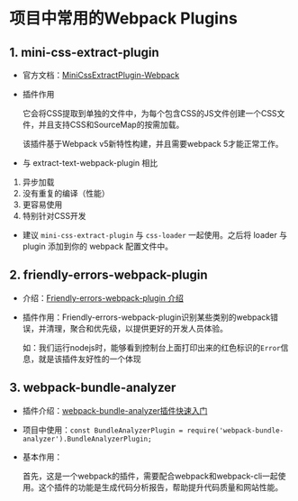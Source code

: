 # 项目中常用的Webpack Plugins

## 1. mini-css-extract-plugin

- 官方文档：[MiniCssExtractPlugin-Webpack](https://webpack.docschina.org/plugins/mini-css-extract-plugin/)
- 插件作用

  它会将CSS提取到单独的文件中，为每个包含CSS的JS文件创建一个CSS文件，并且支持CSS和SourceMap的按需加载。
  
  该插件基于Webpack v5新特性构建，并且需要webpack 5才能正常工作。
- 与 extract-text-webpack-plugin 相比

1. 异步加载
2. 没有重复的编译（性能）
3. 更容易使用
4. 特别针对CSS开发

- 建议 `mini-css-extract-plugin` 与 `css-loader` 一起使用。之后将 loader 与 plugin 添加到你的 webpack 配置文件中。

## 2. friendly-errors-webpack-plugin

- 介绍：[Friendly-errors-webpack-plugin 介绍](https://www.cnblogs.com/angelasp/p/10622283.html)
- 插件作用：Friendly-errors-webpack-plugin识别某些类别的webpack错误，并清理，聚合和优先级，以提供更好的开发人员体验。

  如：我们运行nodejs时，能够看到控制台上面打印出来的红色标识的`Error`信息，就是该插件友好性的一个体现

## 3. webpack-bundle-analyzer

- 插件介绍：[webpack-bundle-analyzer插件快速入门](https://juejin.cn/post/6844903825216651271)
- 项目中使用：`const BundleAnalyzerPlugin = require('webpack-bundle-analyzer').BundleAnalyzerPlugin;`
- 基本作用：

  首先，这是一个webpack的插件，需要配合webpack和webpack-cli一起使用。这个插件的功能是生成代码分析报告，帮助提升代码质量和网站性能。


